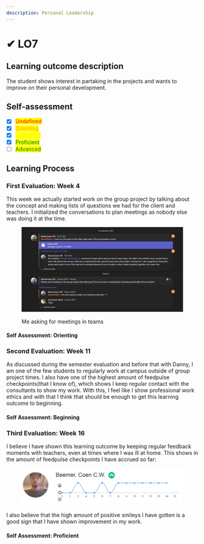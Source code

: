 ```yaml
---
description: Personal Leadership
---
```


# ✔ LO7

## Learning outcome description

The student shows interest in partaking in the projects and wants to improve on their personal development.

## Self-assessment

* [x] <mark style="color:red;">Undefined</mark>
* [x] <mark style="color:orange;">Orienting</mark>
* [x] <mark style="color:yellow;">Beginning</mark>
* [x] <mark style="color:green;">Proficient</mark>
* [ ] <mark style="color:green;">Advanced</mark>

## Learning Process

### First Evaluation: Week 4

This week we actually started work on the group project by talking about the concept and making lists of questions we had for the client and teachers. I initialized the conversations to plan meetings as nobody else was doing it at the time.

<figure><img src="../.gitbook/assets/image (2) (2).png" alt=""><figcaption><p>Me asking for meetings in teams</p></figcaption></figure>

#### Self Assessment: Orienting



### Second Evaluation: Week 11

As discussed during the semester evaluation and before that with Danny, I am one of the few students to regularly work at campus outside of group project times. I also have one of the highest amount of feedpulse checkpoints(that I know of), which shows I keep regular contact with the consultants to show my work. With this, I feel like I show professional work ethics and with that I think that should be enough to get this learning outcome to beginning.

#### Self Assessment: Beginning

### Third Evaluation: Week 16

I believe I have shown this learning outcome by keeping regular feedback moments with teachers, even at times where I was ill at home. This shows in the amount of feedpulse checkpoints I have accrued so far:

<figure><img src="../.gitbook/assets/image (9).png" alt=""><figcaption></figcaption></figure>

I also believe that the high amount of positive smileys I have gotten is a good sign that I have shown improvement in my work.

#### Self Assessment: Proficient
